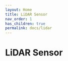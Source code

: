 ```yaml
---
layout: Home
title: LiDAR Sensor
nav_order: 1
has_children: true
permalink: docs/lidar
---
```


# LiDAR Sensor